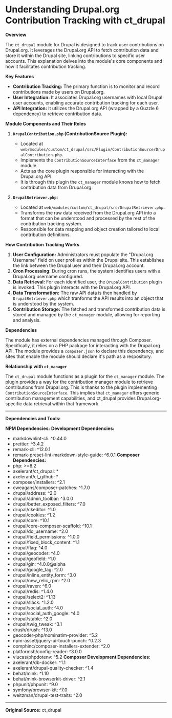 # Understanding Drupal.org Contribution Tracking with ct_drupal

**Overview**

The `ct_drupal` module for Drupal is designed to track user contributions on Drupal.org.  It leverages the Drupal.org API to fetch contribution data and store it within the Drupal site, linking contributions to specific user accounts. This explanation delves into the module's core components and how it facilitates contribution tracking.

**Key Features**

*   **Contribution Tracking:** The primary function is to monitor and record contributions made by users on Drupal.org.
*   **User Integration:** It associates Drupal.org usernames with local Drupal user accounts, enabling accurate contribution tracking for each user.
*   **API Integration:** It utilizes the Drupal.org API (wrapped by a Guzzle 6 dependency) to retrieve contribution data.

**Module Components and Their Roles**

1.  **`DrupalContribution.php` (ContributionSource Plugin):**

    *   Located at `web/modules/custom/ct_drupal/src/Plugin/ContributionSource/DrupalContribution.php`.
    *   Implements the `ContributionSourceInterface` from the `ct_manager` module.
    *   Acts as the core plugin responsible for interacting with the Drupal.org API.
    *   It is through this plugin the `ct_manager` module knows how to fetch contribution data from Drupal.org.

2.  **`DrupalRetriever.php`:**

    *   Located at `web/modules/custom/ct_drupal/src/DrupalRetriever.php`.
    *   Transforms the raw data received from the Drupal.org API into a format that can be understood and processed by the rest of the contribution tracking system.
    *   Responsible for data mapping and object creation tailored to local contribution definitions.

**How Contribution Tracking Works**

1.  **User Configuration:**  Administrators must populate the "Drupal.org Username" field on user profiles within the Drupal site. This establishes the link between the Drupal user and their Drupal.org account.
2.  **Cron Processing:** During cron runs, the system identifies users with a Drupal.org username configured.
3.  **Data Retrieval:** For each identified user, the `DrupalContribution` plugin is invoked.  This plugin interacts with the Drupal.org API.
4. **Data Transformation:** The raw API data is then handled by `DrupalRetriever.php` which tranforms the API results into an object that is understood by the system.
5.  **Contribution Storage:** The fetched and transformed contribution data is stored and managed by the `ct_manager` module, allowing for reporting and analysis.

**Dependencies**

The module has external dependencies managed through Composer. Specifically, it relies on a PHP package for interacting with the Drupal.org API.  The module provides a `composer.json` to declare this dependency, and sites that enable the module should declare it's path as a respository.

**Relationship with `ct_manager`**

The `ct_drupal` module functions as a plugin for the `ct_manager` module. The plugin provides a way for the contribution manager module to retrieve contributions from Drupal.org. This is thanks to the plugin implementing `ContributionSourceInterface`. This implies that `ct_manager` offers generic contribution management capabilities, and ct_drupal provides Drupal.org-specific data retrieval within that framework.

---

**Dependencies and Tools:**

**NPM Dependencies:**
**Development Dependencies:**
- markdownlint-cli: ^0.44.0
- prettier: ^3.4.2
- remark-cli: ^12.0.1
- remark-preset-lint-markdown-style-guide: ^6.0.1
**Composer Dependencies:**
- php: >=8.2
- axelerant/ct_drupal: *
- axelerant/ct_github: *
- composer/installers: ^2.1
- cweagans/composer-patches: ^1.7.0
- drupal/address: ^2.0
- drupal/admin_toolbar: ^3.0.0
- drupal/better_exposed_filters: ^7.0
- drupal/ckeditor: ^1.0
- drupal/cookies: ^1.2
- drupal/core: ^10.1
- drupal/core-composer-scaffold: ^10.1
- drupal/do_username: ^2.0
- drupal/field_permissions: ^1.0.0
- drupal/fixed_block_content: ^1.1
- drupal/flag: ^4.0
- drupal/geocoder: ^4.0
- drupal/geofield: ^1.0
- drupal/gin: ^4.0.0@alpha
- drupal/google_tag: ^2.0
- drupal/inline_entity_form: ^3.0
- drupal/new_relic_rpm: ^2.0
- drupal/raven: ^6.0
- drupal/redis: ^1.4.0
- drupal/select2: ^1.13
- drupal/slack: ^1.2.0
- drupal/social_auth: ^4.0
- drupal/social_auth_google: ^4.0
- drupal/stable: ^2.0
- drupal/twig_tweak: ^3.1
- drush/drush: ^13.0
- geocoder-php/nominatim-provider: ^5.2
- npm-asset/jquery-ui-touch-punch: ^0.2.3
- oomphinc/composer-installers-extender: ^2.0
- platformsh/config-reader: ^3.0.0
- vlucas/phpdotenv: ^5.2
**Composer Development Dependencies:**
- axelerant/db-docker: ^1.1
- axelerant/drupal-quality-checker: ^1.4
- behat/mink: ^1.10
- behat/mink-browserkit-driver: ^2.1
- phpunit/phpunit: ^9.0
- symfony/browser-kit: ^7.0
- weitzman/drupal-test-traits: ^2.0

---

**Original Source:** ct_drupal